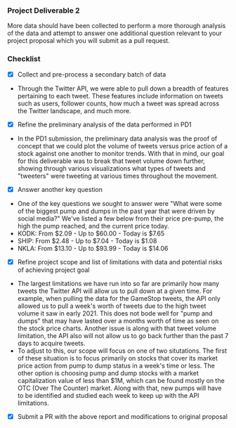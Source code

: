 ### Project Deliverable 2

More data should have been collected to perform a more thorough analysis of the data and attempt to answer one additional question relevant to your project proposal which you will submit as a pull request.

### Checklist
- [x] Collect and pre-process a secondary batch of data
- Through the Twitter API, we were able to pull down a breadth of features pertaining to each tweet. These features include information on tweets such as users, follower counts, how much a tweet was spread across the Twitter landscape, and much more.
- [x] Refine the preliminary analysis of the data performed in PD1
- In the PD1 submission, the preliminary data analysis was the proof of concept that we could plot the volume of tweets versus price action of a stock against one another to monitor trends. With that in mind, our goal for this deliverable was to break that tweet volume down further, showing through various visualizations what types of tweets and "tweeters" were tweeting at various times throughout the movement.
- [x] Answer another key question
- One of the key questions we sought to answer were "What were some of the biggest pump and dumps in the past year that were driven by social media?" We've listed a few below from their price pre-pump, the high the pump reached, and the current price today.
- KODK: From $2.09 - Up to $60.00 - Today is $7.65
- SHIP: From $2.48 - Up to $7.04 - Today is $1.08
- NKLA: From $13.10 - Up to $93.99 - Today is  $14.06
- [x] Refine project scope and list of limitations with data and potential risks of achieving project goal
- The largest limitations we have run into so far are primarily how many tweets the Twitter API will allow us to pull down at a given time. For example, when pulling the data for the GameStop tweets, the API only allowed us to pull a week's worth of tweets due to the high tweet volume it saw in early 2021. This does not bode well for "pump and dumps" that may have lasted over a months worth of time as seen on the stock price charts. Another issue is along with that tweet volume limitation, the API also will not allow us to go back further than the past 7 days to acquire tweets.
- To adjust to this, our scope will focus on one of two situtations. The first of these situation is to focus primarily on stocks that cover its market price action from pump to dump status in a week's time or less. The other option is choosing pump and dump stocks with a market capitalization value of less than $1M, which can be found mostly on the OTC (Over The Counter) market. Along with that, new pumps will have to be identified and studied each week to keep up with the API limitations.
- [x] Submit a PR with the above report and modifications to original proposal
